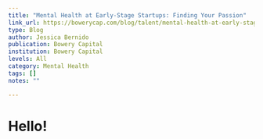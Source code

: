 ```yaml
---
title: "Mental Health at Early-Stage Startups: Finding Your Passion"
link_url: https://bowerycap.com/blog/talent/mental-health-at-early-stage-startups-managing-burnout
type: Blog
author: Jessica Bernido
publication: Bowery Capital
institution: Bowery Capital
levels: All
category: Mental Health
tags: []
notes: ""

---
```


# Hello!
